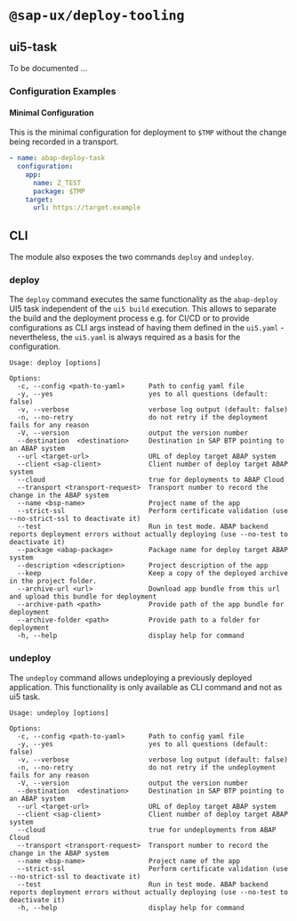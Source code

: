 #  `@sap-ux/deploy-tooling`

## ui5-task

To be documented ...

### Configuration Examples

#### Minimal Configuration
This is the minimal configuration for deployment to `$TMP` without the change being recorded in a transport.

```yaml
- name: abap-deploy-task
  configuration:
    app:
      name: Z_TEST
      package: $TMP
    target:
      url: https://target.example
```

## CLI
The module also exposes the two commands `deploy` and `undeploy`. 

### deploy
The `deploy` command executes the same functionality as the `abap-deploy` UI5 task independent of the `ui5 build` execution. This allows to separate the build and the deployment process e.g. for CI/CD or to provide configurations as CLI args instead of having them defined in the `ui5.yaml` - nevertheless, the `ui5.yaml` is always required as a basis for the configuration.

```
Usage: deploy [options]

Options:
  -c, --config <path-to-yaml>      Path to config yaml file
  -y, --yes                        yes to all questions (default: false)
  -v, --verbose                    verbose log output (default: false)
  -n, --no-retry                   do not retry if the deployment fails for any reason
  -V, --version                    output the version number
  --destination  <destination>     Destination in SAP BTP pointing to an ABAP system 
  --url <target-url>               URL of deploy target ABAP system
  --client <sap-client>            Client number of deploy target ABAP system
  --cloud                          true for deployments to ABAP Cloud
  --transport <transport-request>  Transport number to record the change in the ABAP system
  --name <bsp-name>                Project name of the app
  --strict-ssl                     Perform certificate validation (use --no-strict-ssl to deactivate it)
  --test                           Run in test mode. ABAP backend reports deployment errors without actually deploying (use --no-test to deactivate it)
  --package <abap-package>         Package name for deploy target ABAP system
  --description <description>      Project description of the app
  --keep                           Keep a copy of the deployed archive in the project folder.
  --archive-url <url>              Download app bundle from this url and upload this bundle for deployment
  --archive-path <path>            Provide path of the app bundle for deployment
  --archive-folder <path>          Provide path to a folder for deployment
  -h, --help                       display help for command
```

### undeploy
The `undeploy` command allows undeploying a previously deployed application. This functionality is only available as CLI command and not as ui5 task.

```
Usage: undeploy [options]

Options:
  -c, --config <path-to-yaml>      Path to config yaml file
  -y, --yes                        yes to all questions (default: false)
  -v, --verbose                    verbose log output (default: false)
  -n, --no-retry                   do not retry if the undeployment fails for any reason
  -V, --version                    output the version number
  --destination  <destination>     Destination in SAP BTP pointing to an ABAP system 
  --url <target-url>               URL of deploy target ABAP system
  --client <sap-client>            Client number of deploy target ABAP system
  --cloud                          true for undeployments from ABAP Cloud
  --transport <transport-request>  Transport number to record the change in the ABAP system
  --name <bsp-name>                Project name of the app
  --strict-ssl                     Perform certificate validation (use --no-strict-ssl to deactivate it)
  --test                           Run in test mode. ABAP backend reports deployment errors without actually deploying (use --no-test to deactivate it)
  -h, --help                       display help for command
```